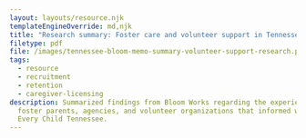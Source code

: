 ```yaml
---
layout: layouts/resource.njk
templateEngineOverride: md,njk
title: "Research summary: Foster care and volunteer support in Tennessee"
filetype: pdf
file: /images/tennessee-bloom-memo-summary-volunteer-support-research.pdf
tags:
  - resource
  - recruitment
  - retention
  - caregiver-licensing
description: Summarized findings from Bloom Works regarding the experiences of
  foster parents, agencies, and volunteer organizations that informed work with
  Every Child Tennessee.
---
```


